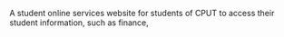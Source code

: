 A student online services website for students of CPUT to access their student information, such as finance,

